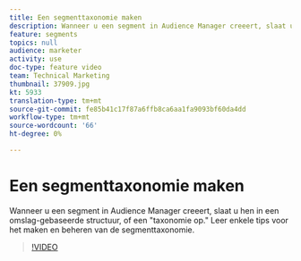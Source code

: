 ```yaml
---
title: Een segmenttaxonomie maken
description: Wanneer u een segment in Audience Manager creeert, slaat u hen in een omslag-gebaseerde structuur, of een "taxonomie op." Leer enkele tips voor het maken en beheren van de segmenttaxonomie.
feature: segments
topics: null
audience: marketer
activity: use
doc-type: feature video
team: Technical Marketing
thumbnail: 37909.jpg
kt: 5933
translation-type: tm+mt
source-git-commit: fe85b41c17f87a6ffb8ca6aa1fa9093bf60da4dd
workflow-type: tm+mt
source-wordcount: '66'
ht-degree: 0%

---
```



# Een segmenttaxonomie maken

Wanneer u een segment in Audience Manager creeert, slaat u hen in een omslag-gebaseerde structuur, of een &quot;taxonomie op.&quot; Leer enkele tips voor het maken en beheren van de segmenttaxonomie.

>[!VIDEO](https://video.tv.adobe.com/v/37909/?quality=12&learn=on)
